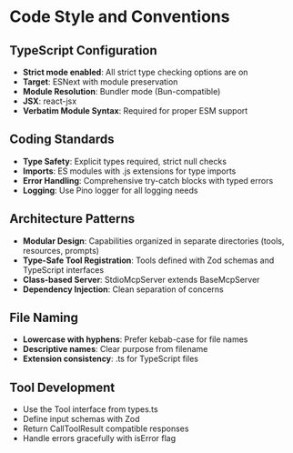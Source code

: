 # Code Style and Conventions

## TypeScript Configuration
- **Strict mode enabled**: All strict type checking options are on
- **Target**: ESNext with module preservation
- **Module Resolution**: Bundler mode (Bun-compatible)
- **JSX**: react-jsx
- **Verbatim Module Syntax**: Required for proper ESM support

## Coding Standards
- **Type Safety**: Explicit types required, strict null checks
- **Imports**: ES modules with .js extensions for type imports
- **Error Handling**: Comprehensive try-catch blocks with typed errors
- **Logging**: Use Pino logger for all logging needs

## Architecture Patterns
- **Modular Design**: Capabilities organized in separate directories (tools, resources, prompts)
- **Type-Safe Tool Registration**: Tools defined with Zod schemas and TypeScript interfaces
- **Class-based Server**: StdioMcpServer extends BaseMcpServer
- **Dependency Injection**: Clean separation of concerns

## File Naming
- **Lowercase with hyphens**: Prefer kebab-case for file names
- **Descriptive names**: Clear purpose from filename
- **Extension consistency**: .ts for TypeScript files

## Tool Development
- Use the Tool interface from types.ts
- Define input schemas with Zod
- Return CallToolResult compatible responses
- Handle errors gracefully with isError flag